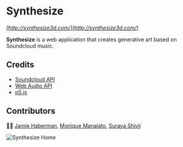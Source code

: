 # Synthesize


*[http://synthesize3d.com/](http://synthesize3d.com/)*

**Synthesize** is a web application that creates generative art based on Soundcloud music.

## Credits
- [Soundcloud API](https://developers.soundcloud.com/)
- [Web Audio API](https://webaudio.github.io/web-audio-api/)
- [p5.js](https://p5js.org/)

## Contributors
👌🏼 [Jamie Haberman](https://jamiehaberman.com), [Monique Manalato](https://moniquemanaloto.com), [Suraya Shivji](https://surayashivji.com)

<img src='http://i.imgur.com/s13jJcm.gif' title='Synthesize Home' width='' alt='Synthesize Home'/>
